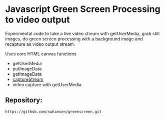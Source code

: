 # Javascript Green Screen Processing to video output  #

Experimental code to take a live video stream with getUserMedia, grab still images,
do green screen processing with a background image and recapture as video output stream.

Uses core HTML canvas functions

* getUserMedia
* putImageData
* getImageData
* [captureStream](https://developer.mozilla.org/en-US/docs/Web/API/HTMLCanvasElement/captureStream)
* video capture with  getUserMedia

## Repository:

    https://github.com/swhansen/greenscreen.git